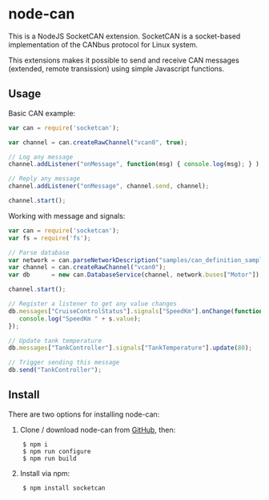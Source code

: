 node-can
========

This is a NodeJS SocketCAN extension. SocketCAN is a socket-based implementation of the CANbus protocol for Linux system.

This extensions makes it possible to send and receive CAN messages (extended, remote transission) using simple Javascript functions.

Usage
-----

Basic CAN example:
```javascript
var can = require('socketcan');

var channel = can.createRawChannel("vcan0", true);

// Log any message
channel.addListener("onMessage", function(msg) { console.log(msg); } );

// Reply any message
channel.addListener("onMessage", channel.send, channel);

channel.start();
```

Working with message and signals:
```javascript
var can = require('socketcan');
var fs = require('fs');

// Parse database
var network = can.parseNetworkDescription("samples/can_definition_sample.kcd");
var channel = can.createRawChannel("vcan0");
var db      = new can.DatabaseService(channel, network.buses["Motor"]);

channel.start();

// Register a listener to get any value changes
db.messages["CruiseControlStatus"].signals["SpeedKm"].onChange(function(s) {
   console.log("SpeedKm " + s.value);
});

// Update tank temperature
db.messages["TankController"].signals["TankTemperature"].update(80);

// Trigger sending this message
db.send("TankController");
```

Install
-------

There are two options for installing node-can:

1. Clone / download node-can from [GitHub](https://github.com/sebi2k1/node-can),
   then:

```shell
    $ npm i
    $ npm run configure
    $ npm run build
```

2. Install via npm:

```shell
    $ npm install socketcan
```
